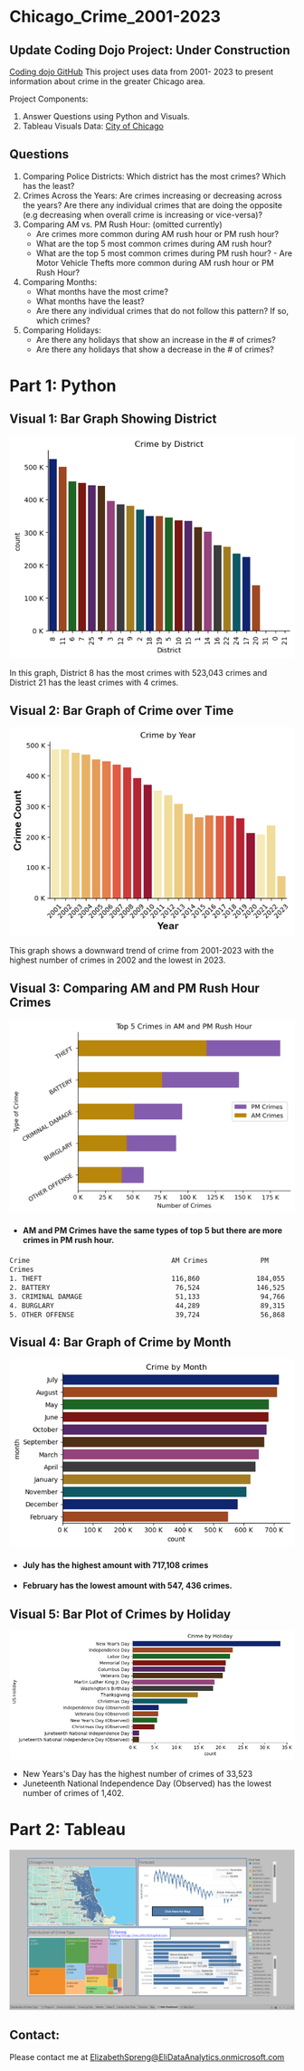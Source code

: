 # Chicago_Crime_2001-2023
 ## Update  Coding Dojo Project: Under Construction
 [Coding dojo GitHub](https://github.com/coding-dojo-data-science/preparing-chicago-crime-data)
This project uses  data from 2001- 2023 to present information about crime in the greater Chicago area.

Project Components:
1. Answer Questions using Python and Visuals.
2. Tableau Visuals 
 Data:
[City of Chicago](https://data.cityofchicago.org/Public-Safety/Crimes-2001-to-Present/ijzp-q8t2)
## Questions
1. Comparing Police Districts: Which district has the most crimes? Which has the least?
2. Crimes Across the Years: Are crimes increasing or decreasing across the years? Are there any individual crimes that are doing the opposite (e.g decreasing when overall crime is increasing or vice-versa)?
3. Comparing AM vs. PM Rush Hour: (omitted currently)
   - Are crimes more common during AM rush hour or PM rush hour?
   -  What are the top 5 most common crimes during AM rush hour?
     -  What are the top 5 most common crimes during PM rush hour?
       - Are Motor Vehicle Thefts more common during AM rush hour or PM Rush Hour?
4. Comparing Months:
    - What months have the most crime?
    - What months have the least?
    - Are there any individual crimes that do not follow this pattern? If so, which crimes?
5. Comparing Holidays:
   - Are there any holidays that show an increase in the # of crimes?
   - Are there any holidays that show a decrease in the # of crimes?
# Part 1: Python
## Visual 1: Bar Graph Showing District 
![alt text](https://github.com/Elispreng/Chicago_Crime_2001-2023/blob/main/Images/Crime%20by%20District.png)

In this graph, District 8 has the most crimes with 523,043 crimes and 
District 21 has the least crimes with 4 crimes. 
## Visual 2: Bar Graph of Crime over Time
![image](https://github.com/Elispreng/Chicago_Crime_2001-2023/blob/main/Images/Crime%20by%20Year.png)

This graph shows a  downward trend of crime from 2001-2023 with the highest number of crimes in 2002 and the lowest in 2023. 

## Visual 3: Comparing AM and PM Rush Hour Crimes
![image](https://github.com/Elispreng/Chicago_Crime_2001-2023/blob/main/Images/Top%205%20AM%20and%20PM%20crimes.png)

  -  #### AM and PM Crimes have the same types of top 5 but there are more crimes in PM rush hour.
    Crime                                   AM Crimes             PM Crimes
    1. THEFT                                116,860              184,055
    2. BATTERY                               76,524              146,525
    3. CRIMINAL DAMAGE                       51,133               94,766
    4. BURGLARY                              44,289               89,315
    5. OTHER OFFENSE                         39,724               56,868


## Visual 4: Bar Graph of Crime by Month
![image](https://github.com/Elispreng/Chicago_Crime_2001-2023/blob/main/Images/Crime%20by%20Month2.png)

 - #### July has the highest amount  with  717,108 crimes
 - #### February has the lowest amount  with 547, 436 crimes.


## Visual 5:  Bar Plot of Crimes by Holiday
![image](https://github.com/Elispreng/Chicago_Crime_2001-2023/blob/main/Images/Crime%20by%20Holiday.png)

 - New Years's Day has the highest number of crimes of 33,523 
 - Juneteenth National Independence Day (Observed)  has the lowest number of crimes of  1,402. 

 
# Part 2: Tableau
![alttext](https://github.com/Elispreng/Chicago_Crime_2001-2023/blob/main/Images/Screenshot%20(142).png)

## Contact: 

Please contact me at ElizabethSpreng@EliDataAnalytics.onmicrosoft.com 
